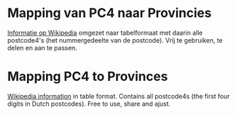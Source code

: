 # Mapping van PC4 naar Provincies

[Informatie op Wikipedia](https://nl.wikipedia.org/wiki/Postcodes_in_Nederland) omgezet naar tabelformaat met daarin alle postcode4's (het nummergedeelte van de postcode). Vrij te gebruiken, te delen en aan te passen.

# Mapping PC4 to Provinces

[Wikipedia information](https://nl.wikipedia.org/wiki/Postcodes_in_Nederland) in table format. Contains all postcode4s (the first four digits in Dutch postcodes). Free to use, share and ajust.
